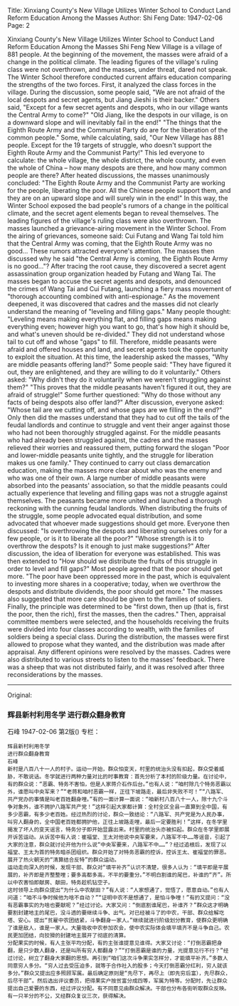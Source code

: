 Title: Xinxiang County's New Village Utilizes Winter School to Conduct Land Reform Education Among the Masses
Author: Shi Feng
Date: 1947-02-06
Page: 2

Xinxiang County's New Village Utilizes Winter School to Conduct Land Reform Education Among the Masses
    Shi Feng
    New Village is a village of 881 people. At the beginning of the movement, the masses were afraid of a change in the political climate. The leading figures of the village's ruling class were not overthrown, and the masses, under threat, dared not speak. The Winter School therefore conducted current affairs education comparing the strengths of the two forces. First, it analyzed the class forces in the village. During the discussion, some people said, "We are not afraid of the local despots and secret agents, but Jiang Jieshi is their backer." Others said, "Except for a few secret agents and despots, who in our village wants the Central Army to come?" "Old Jiang, like the despots in our village, is on a downward slope and will inevitably fail in the end!" "The things that the Eighth Route Army and the Communist Party do are for the liberation of the common people." Some, while calculating, said, "Our New Village has 881 people. Except for the 19 targets of struggle, who doesn't support the Eighth Route Army and the Communist Party!" This led everyone to calculate: the whole village, the whole district, the whole county, and even the whole of China – how many despots are there, and how many common people are there? After heated discussions, the masses unanimously concluded: "The Eighth Route Army and the Communist Party are working for the people, liberating the poor. All the Chinese people support them, and they are on an upward slope and will surely win in the end!" In this way, the Winter School exposed the bad people's rumors of a change in the political climate, and the secret agent elements began to reveal themselves. The leading figures of the village's ruling class were also overthrown. The masses launched a grievance-airing movement in the Winter School. From the airing of grievances, someone said: Cui Futang and Wang Tai told him that the Central Army was coming, that the Eighth Route Army was no good... These rumors attracted everyone's attention. The masses then discussed why he said "the Central Army is coming, the Eighth Route Army is no good..."? After tracing the root cause, they discovered a secret agent assassination group organization headed by Futang and Wang Tai. The masses began to accuse the secret agents and despots, and denounced the crimes of Wang Tai and Cui Futang, launching a fiery mass movement of "thorough accounting combined with anti-espionage."
    As the movement deepened, it was discovered that cadres and the masses did not clearly understand the meaning of "leveling and filling gaps." Many people thought: "Leveling means making everything flat, and filling gaps means making everything even; however high you want to go, that's how high it should be, and what's uneven should be re-divided." They did not understand whose tail to cut off and whose "gaps" to fill. Therefore, middle peasants were afraid and offered houses and land, and secret agents took the opportunity to exploit the situation.
    At this time, the leadership asked the masses, "Why are middle peasants offering land?" Some people said: "They have figured it out, they are enlightened, and they are willing to do it voluntarily." Others asked: "Why didn't they do it voluntarily when we weren't struggling against them?" "This proves that the middle peasants haven't figured it out, they are afraid of struggle!" Some further questioned: "Why do those without any facts of being despots also offer land?" After discussion, everyone asked: "Whose tail are we cutting off, and whose gaps are we filling in the end?" Only then did the masses understand that they had to cut off the tails of the feudal landlords and continue to struggle and vent their anger against those who had not been thoroughly struggled against. For the middle peasants who had already been struggled against, the cadres and the masses relieved their worries and reassured them, putting forward the slogan "Poor and lower-middle peasants unite tightly, and the struggle for liberation makes us one family." They continued to carry out class demarcation education, making the masses more clear about who was the enemy and who was one of their own. A large number of middle peasants were absorbed into the peasants' association, so that the middle peasants could actually experience that leveling and filling gaps was not a struggle against themselves. The peasants became more united and launched a thorough reckoning with the cunning feudal landlords.
    When distributing the fruits of the struggle, some people advocated equal distribution, and some advocated that whoever made suggestions should get more. Everyone then discussed: "Is overthrowing the despots and liberating ourselves only for a few people, or is it to liberate all the poor?" "Whose strength is it to overthrow the despots? Is it enough to just make suggestions?" After discussion, the idea of liberation for everyone was established. This was then extended to "How should we distribute the fruits of this struggle in order to level and fill gaps?" Most people agreed that the poor should get more. "The poor have been oppressed more in the past, which is equivalent to investing more shares in a cooperative; today, when we overthrow the despots and distribute dividends, the poor should get more." The masses also suggested that more care should be given to the families of soldiers. Finally, the principle was determined to be "first down, then up (that is, first the poor, then the rich), first the masses, then the cadres." Then, appraisal committee members were selected, and the households receiving the fruits were divided into four classes according to wealth, with the families of soldiers being a special class. During the distribution, the masses were first allowed to propose what they wanted, and the distribution was made after appraisal. Any different opinions were resolved by the masses. Cadres were also distributed to various streets to listen to the masses' feedback. There was a sheep that was not distributed fairly, and it was resolved after three reconsiderations by the masses.



<hr /> 

Original: 


### 辉县新村利用冬学  进行群众翻身教育
石峰
1947-02-06
第2版()
专栏：

    辉县新村利用冬学
    进行群众翻身教育 
    石峰
    新村是八百八十一人的村子。运动一开始，群众怕变天，村里的统治头没有扣起，群众受着威胁，不敢说话。冬学就进行两种力量对比的时事教育：首先分析了本村的阶级力量。在讨论中，有的群众说：“恶霸、特务不害怕，但是人家蒋介石作后台。”也有人说：“咱村除几个特务恶霸以外，谁愿叫中央军来？”“老蒋和咱村恶霸一样，正往下坡路走，最后非失败不可！”“八路军、共产党办的事情是叫老百姓翻身哩。”有的一面计算一面说：“咱新村八百八十一人，除十九个斗争对象外，谁不拥护八路军共产党！”这样引起大家都计算：全村全区全县一直算到全中国，有多少恶霸，有多少老百姓。经过热烈的讨论，群众一致结论：“八路军、共产党是为人民办事，叫穷人翻身的，全中国老百姓都拥护他，正往上坡路走哩，最后一定要胜利！”这样，在冬学里揭发了坏人的变天谣言，特务分子即开始显露出来。村里的统治头亦被扣起。群众在冬学里即展开诉苦运动。从诉苦中有人说：崔福堂、王太对他说中央军要来，八路军不中……等谣音，引起了大家的注意，群众就讨论开他为什么说“中央军要来，八路军不中……”？经过追根后，发现了以福堂、王太为首的特务暗杀团组织。群众开始了对特务恶霸的控诉，控诉王太、崔福堂的罪恶。展开了热火朝天的“清算结合反特”的群众运动。
    运动走向深入的时候，发现干部、群众对“填平补齐”认识不清楚，很多人认为：“填平即是平展展的，补齐即是齐整整哩；要多高都多高，不平的要重分。”不明白割谁的尾巴，补谁的“齐”。所以中农害怕即献房、献田，特务趁机钻空子。
    这时领导上向群众提出“为什么中农献田？”有人说：“人家想通了，觉悟了，愿意自动。”也有人问道：“咱不斗争时候他为啥不自动？”“证明中农不是想通了，是怕斗争哩！”有的又提问：“没有恶霸事实的为啥也要献呢？”经过讨论。大家又问：“倒底割谁尾巴，补谁齐？”群众这才明确要割封建地主的尾巴，没斗透的要继续斗争、出气。对已经被斗了的中农，干部、群众给解圪塔、安心。提出“贫雇中农团结紧，斗争翻身一家人。”继续就进行阶级划分教育，使群众更明确了谁是敌人，谁是一家人。大量吸收中农参加农会，使中农实际体会填平填齐不是斗争自己。农民更加团结，向狡猾的封建地主展开了彻底的清算。
    分配果实的时候，有人主张平均分配，有的主张谁提意见谁得。大家又讨论：“打倒恶霸把身翻，是只少数人翻身，还是叫所有穷人都翻身？”“打倒恶霸是谁的力量，光提意见行不行？”经过讨论，树立了翻身大家翻的思想。再引到“咱们这次斗争果实怎样分，才能填平补齐。”多数人同意穷人多分。“穷人过去受压迫多，就等于合作社入的股多；今天打倒恶霸分红利，穷人就该多分。”群众又提出应多照顾军属。最后确定原则是“先尽下，再尽上（即先穷后富），先尽群众，后尽干部”。然后选出评议委员，把得果实户按贫富分成四等，军属为特等。分配时，先让群众提出自己爱要的东西，经过评议分配。有不同意见由群众解决。干部也分布各街听取群众反映。有一只羊分的不公，又经群众复议三次，获得解决。
